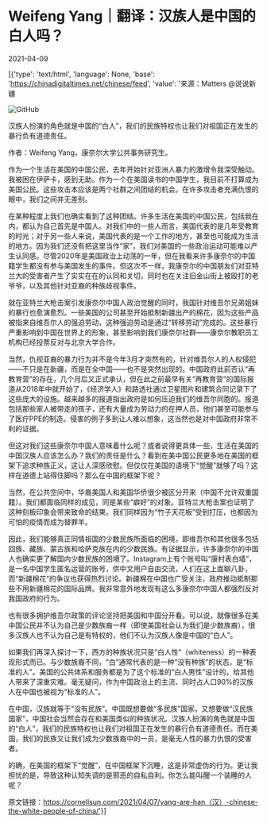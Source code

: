# Weifeng Yang｜翻译：汉族人是中国的白人吗？

2021-04-09

[{'type': 'text/html', 'language': None, 'base': 'https://chinadigitaltimes.net/chinese/feed', 'value': '来源：Matters @说说新疆

![GitHub](https://chinadigitaltimes.net/chinese/files/2021/04/image-1617977708680.png)



汉族人扮演的角色就是中国的“白人”，我们的民族特权也让我们对祖国正在发生的暴行负有道德责任。



作者：Weifeng Yang，康奈尔大学公共事务研究生。

作为一个生活在美国的中国公民，去年开始针对亚洲人暴力的激增令我深受触动。我被困在伊萨卡，感到无助。作为一个在美国读书的中国学生，我目前不打算成为美国公民。这些攻击本应该是两个社群之间团结的机会。在许多攻击者充满仇恨的眼中，我们之间并无差别。

在某种程度上我们也确实看到了这种团结。许多生活在美国的中国公民，包括我在内，都认为自己首先是中国人。对我们中的一些人而言，美国代表的是几年受教育的时光；对于另一些人来说，美国代表的是一个工作的地方，甚至也可能成为生活的地方。因为我们还没有把这里当作“家”，我们对美国的一些政治运动可能难以产生认同感。尽管2020年是美国政治上动荡的一年，但在我看来许多康奈尔的中国籍学生都没有参与美国发生的事件。但这次不一样，我康奈尔的中国朋友们对亚特兰大的受害者产生了实实在在的认同和关切，同时也在关注旧金山街上被殴打的老爷爷，以及其他针对亚裔的种族歧视事件。

就在亚特兰大枪击案引发康奈尔中国人政治觉醒的同时，我国针对维吾尔兄弟姐妹的暴行也愈演愈烈。一些美国的公司甚至开始抵制新疆出产的棉花，因为这些产品被指来自维吾尔人的强迫劳动，这种强迫劳动是通过“转移劳动”完成的。这些暴行严重影响到中国在世界上的形象，甚至影响到我们康奈尔社群——康奈尔教职员工机构已经投票反对与北京大学合作。

当然，仇视亚裔的暴力行为并不是今年3月才突然有的，针对维吾尔人的人权侵犯——不只是在新疆，而是在全中国——也不是突然出现的。中国政府此前否认“再教育营”的存在，几个月后又正式承认，但在此之前最早有关“再教育营”的国际报道从2018年中就开始了，《经济学人》和路透社通过卫星图片和建筑合同记录下了这些庞大的设施。越来越多的报道指出政府是如何压迫我们的维吾尔同胞的。报道包括那些家人被带走的孩子，还有大量成为劳动力的在押人员，他们甚至可能参与了医疗PPE的制造。侵害的例子多到让人难以想象，这当然也是对中国政府非常不利的证据。

但这对我们这些康奈尔中国人意味着什么呢？或者说得更具体一些，生活在美国的中国汉族人应该怎么办？我们的责任是什么？看到在美中国公民更多地在美国的框架下追求种族正义，这让人深感欣慰。但仅仅在美国的语境下“觉醒”就够了吗？这样在道德上站得住脚吗？那么在中国的框架下呢？

当然，在公共空间中，华裔美国人和美国华侨很少被区分开来（中国不允许双重国籍）。我们都面临同样的成见，同是某些“癖好”的对象。亚特兰大枪击案也证明了这种刻板印象会带来致命的结果。我们同样因为“竹子天花板”受到打压，也都因为可怕的疫情而成为替罪羊。

因此，我们能够真正同情祖国的少数民族所面临的困境，即维吾尔和其他很多包括回族、藏族、蒙古族和哈萨克族在内的少数民族。有证据显示，许多康奈尔的中国人也确实更了解国内少数民族的困境了。Instagram上有个账号叫“康村表白墙”，是一名中国学生匿名运营的账号，供中文用户自由交流，人们在这上面聊八卦，而“新疆棉花”的争议也获得热烈讨论。新疆棉在中国也广受关注，政府推动抵制那些不用新疆棉花的国际品牌。我非常意外地发现有这么多康奈尔中国人都强烈反对我国政府的行为。

也有很多拥护维吾尔政策的评论坚持把美国和中国分开看。可以说，就像很多在美中国公民并不认为自己是少数族裔一样（即使美国社会认为我们是少数族裔），很多汉族人也不认为自己是有特权的，他们不认为汉族人像是中国的“白人”。

如果我们再深入探讨一下，西方的种族状况只是“白人性”（whiteness）的一种表现形式而已。与少数族裔不同，“白”通常代表的是一种“没有种族”的状态，是“标准的人”。美国的公共体系和服务都是为了这个标准的“白人男性”设计的，给其他人带来了深重灾难。毫无疑问，作为中国政治上的主流、同时占人口90%的汉族人在中国也被视为“标准的人”。

在中国，汉族就等于“没有民族”。中国既想要做“多民族”国家，又想要做“汉民族国家”，中国社会当然会存在和美国类似的种族状况。汉族人扮演的角色就是中国的“白人”，我们的民族特权也让我们对祖国正在发生的暴行负有道德责任。而在美国，我们的民族又让我们成为少数族裔中的一员，是毫无人性的暴力仇恨的受害者。

的确，在美国的框架下“觉醒”，在中国框架下沉睡，这是非常虚伪的行为。更让我担忧的是，导致这种认知失调的是邪恶的自私自利。你怎么能叫醒一个装睡的人呢？

原文链接：https://cornellsun.com/2021/04/07/yang-are-han（汉）-chinese-the-white-people-of-china/'}]